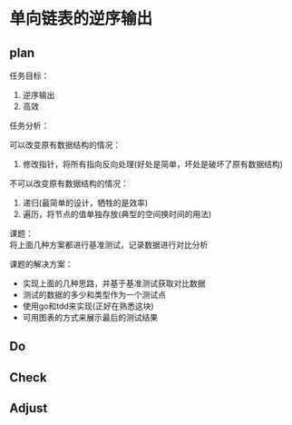 # 单向链表的逆序输出

## plan

任务目标：

1. 逆序输出
2. 高效

任务分析：

可以改变原有数据结构的情况：

1. 修改指针，将所有指向反向处理(好处是简单，坏处是破坏了原有数据结构)

不可以改变原有数据结构的情况：

1. 递归(最简单的设计，牺牲的是效率)
2. 遍历，将节点的值单独存放(典型的空间换时间的用法)

课题：  
将上面几种方案都进行基准测试，记录数据进行对比分析

课题的解决方案：  

- 实现上面的几种思路，并基于基准测试获取对比数据
- 测试的数据的多少和类型作为一个测试点
- 使用go和tdd来实现(正好在熟悉这块)
- 可用图表的方式来展示最后的测试结果

## Do

## Check

## Adjust
